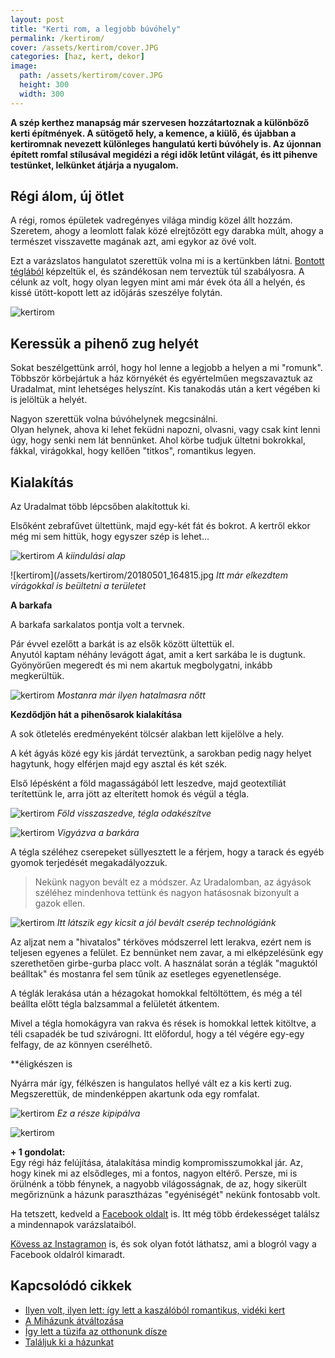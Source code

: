 ```yaml
---
layout: post
title: "Kerti rom, a legjobb búvóhely" 
permalink: /kertirom/
cover: /assets/kertirom/cover.JPG
categories: [haz, kert, dekor]
image:
  path: /assets/kertirom/cover.JPG
  height: 300
  width: 300
---
```





**A szép kerthez manapság már szervesen hozzátartoznak a különböző kerti építmények. A sütögető hely, a kemence, a kiülő, és újabban a kertiromnak nevezett különleges hangulatú kerti búvóhely is. Az újonnan épített romfal stílusával megidézi a régi idők letűnt világát, és itt pihenve testünket, lelkünket átjárja a nyugalom.**  



## Régi álom, új ötlet


A régi, romos épületek vadregényes világa mindig közel állt hozzám.  
Szeretem, ahogy a leomlott falak közé elrejtőzött egy darabka múlt, ahogy a természet visszavette magának azt, ami egykor az övé volt.

Ezt a varázslatos hangulatot szerettük volna mi is a kertünkben látni. [Bontott téglából](/2019-04-23/tegla) képzeltük el, és szándékosan nem terveztük túl szabályosra. A célunk az volt, hogy olyan legyen mint ami már évek óta áll a helyén, és kissé ütött-kopott lett az időjárás szeszélye folytán.

![kertirom](/assets/kertirom/IMG_20190613_220145_122.jpg)


## Keressük a pihenő zug  helyét

Sokat beszélgettünk arról, hogy hol lenne a legjobb a helyen a mi "romunk". Többször körbejártuk a ház környékét és egyértelműen megszavaztuk az Uradalmat, mint lehetséges helyszínt. Kis tanakodás után a kert végében ki is jelöltük a helyét. 

Nagyon szerettük volna búvóhelynek megcsinálni.  
Olyan helynek, ahova ki lehet feküdni napozni, olvasni, vagy csak kint lenni úgy, hogy senki nem lát bennünket. Ahol körbe tudjuk ültetni bokrokkal, fákkal, virágokkal, hogy kellően "titkos", romantikus legyen.

## Kialakítás


Az Uradalmat több lépcsőben alakítottuk ki.

Elsőként zebrafűvet ültettünk, majd egy-két fát és bokrot. A kertről ekkor még mi sem hittük, hogy egyszer szép is lehet... 


![kertirom](/assets/kertirom/36931398_1610570545708975_6626035408352313344_n.jpg)
_A kiindulási alap_
    
![kertirom](/assets/kertirom/20180501_164815.jpg
_Itt már elkezdtem virágokkal is beültetni a területet_



**A barkafa**


A barkafa sarkalatos pontja volt a tervnek.

Pár évvel ezelőtt a barkát is az elsők között ültettük el.  
Anyutól kaptam néhány levágott ágat, amit a kert sarkába le is dugtunk. Gyönyörűen megeredt és mi nem akartuk megbolygatni, inkább megkerültük.

![kertirom](/assets/kertirom/IMG_20190806_154152_907.jpg)
_Mostanra már ilyen hatalmasra nőtt_


**Kezdődjön hát a pihenősarok kialakítása**

A sok ötletelés eredményeként tölcsér alakban lett kijelölve a hely. 

A két ágyás közé egy kis járdát terveztünk, a sarokban pedig nagy helyet hagytunk, hogy elférjen majd egy asztal és két szék.

Első lépésként a föld magasságából lett leszedve, majd geotextíliát terítettünk le, arra jött az elterített homok és végül a tégla.


![kertirom](/assets/kertirom/20180518_165603.jpg)
_Föld visszaszedve, tégla odakészítve_




![kertirom](/assets/kertirom/20180518_173345.jpg)
_Vigyázva a barkára_


A tégla széléhez cserepeket süllyesztett le a férjem, hogy a tarack és egyéb gyomok terjedését megakadályozzuk. 

> Nekünk nagyon bevált ez a módszer. Az Uradalomban, az ágyások széléhez mindenhova tettünk és nagyon hatásosnak bizonyult a gazok ellen.

![kertirom](/assets/kertirom/20180518_183411j.jpg)
_Itt látszik egy kicsit a jól bevált cserép technológiánk_



Az aljzat nem a "hivatalos" térköves módszerrel lett lerakva, ezért nem is teljesen egyenes a felület. Ez bennünket nem zavar, a mi elképzelésünk egy szerethetően girbe-gurba placc volt. A használat során a téglák "maguktól beálltak" és mostanra fel sem tűnik az esetleges egyenetlensége.

A téglák lerakása után a hézagokat homokkal feltöltöttem, és még a tél beállta előtt tégla balzsammal a felületét átkentem.

Mivel a tégla homokágyra van rakva és rések is homokkal lettek kitöltve, a téli csapadék be tud szivárogni. Itt előfordul, hogy a tél végére egy-egy felfagy, de az könnyen cserélhető.

**éligkészen is 

Nyárra már így, félkészen is hangulatos hellyé vált ez a kis kerti zug. Megszerettük, de mindenképpen akartunk oda egy romfalat.  

![kertirom](/assets/kertirom/4.JPG)
_Ez a része kipipálva_

![kertirom](/assets/kertirom/36872573_1610900185676011_7228177638429294592_n.JPG)



**+ 1 gondolat:**  
Egy régi ház felújítása, átalakítása mindig kompromisszumokkal jár. Az, hogy kinek mi az elsődleges, mi a fontos, nagyon eltérő. Persze, mi is örülnénk a több fénynek, a nagyobb világosságnak, de az, hogy sikerült megőriznünk a házunk parasztházas "egyéniségét" nekünk fontosabb volt.

Ha tetszett, kedveld a <a href="https://www.facebook.com/Var%C3%A1zsolj-otthont-360330751226066/" target="_blank">Facebook oldalt</a> is. Itt még több érdekességet találsz a mindennapok varázslataiból.

<a href="https://www.instagram.com/varazsoljotthont/?hl=hu/" target="_blank">Kövess az Instagramon</a> is, és sok olyan fotót láthatsz, ami a blogról vagy a Facebook oldalról kimaradt.


## Kapcsolódó cikkek


* [Ilyen volt, ilyen lett: így lett a kaszálóból romantikus, vidéki kert](/2019-06-26/kulsokorlet)
* [A Miházunk átváltozása](/2019-03-20/költözés)
* [Így lett a tüzifa az otthonunk dísze](/2019-05-16/fábólkreatívan)
* [Találjuk ki a házunkat](/2019-02-11/találjuk_ki)



 





